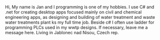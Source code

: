 Hi,
My name is Jan and I programming is one of my hobbies. I use C# and .net for creating desktop apps focused mainly on civil and chemical engineering apps, as designing and  building of water treatment and waste water treatments plant ks my full time job. Beside c# I often use ladder for programming PLCs used in my wwtp designs. If necessary, leave me a message here.
Living in Jablonec nad Nisou, Czech rep. 
